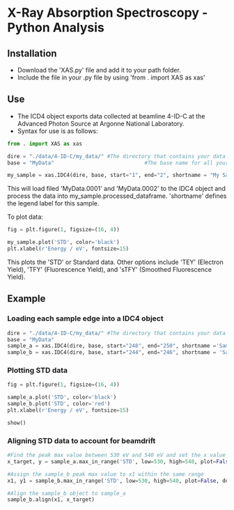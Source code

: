 # X-Ray Absorption Spectroscopy - Python Analysis

## Installation

- Download the 'XAS.py' file and add it to your path folder.
- Include the file in your .py file by using 'from . import XAS as xas'

## Use

- The ICD4 object exports data collected at beamline 4-ID-C at the Advanced Photon Source at Argonne National Laboratory.
- Syntax for use is as follows:
```python
from . import XAS as xas

dire = "./data/4-ID-C/my_data/" #The directory that contains your data
base = "MyData" 							#The base name for all your files (e.g. MyData.0001"

my_sample = xas.IDC4(dire, base, start="1", end="2", shortname = "My Sample")
```
This will load filed 'MyData.0001' and 'MyData.0002' to the IDC4 object and process the data into my_sample.processed_dataframe. 'shortname' defines the legend label for this sample.

To plot data:
```python
fig = plt.figure(1, figsize=(16, 4))

my_sample.plot('STD', color='black')
plt.xlabel(r'Energy / eV', fontsize=15)
```
This plots the 'STD' or Standard data. Other options include 'TEY' (Electron Yield), 'TFY' (Fluorescence Yield), and 'sTFY' (Smoothed Fluorescence Yield).

## Example
### Loading each sample edge into a IDC4 object

```python
dire = "./data/4-ID-C/my_data/" #The directory that contains your data
base = "MyData" 
sample_a = xas.IDC4(dire, base, start="248", end="250", shortname ='Sample A') 
sample_b = xas.IDC4(dire, base, start="244", end="246", shortname = 'Sample B')
```
### Plotting STD data
```python
fig = plt.figure(1, figsize=(16, 4))

sample_a.plot('STD', color='black')
sample_b.plot('STD', color='red')
plt.xlabel(r'Energy / eV', fontsize=15)

show()
```
### Aligning STD data to account for beamdrift

```python
#Find the peak max value between 530 eV and 540 eV and set the x value to 'x_target'
x_target, y = sample_a.max_in_range('STD', low=530, high=540, plot=False, do_return=True)

#Assign the sample_b peak max value to x1 within the same range
x1, y1 = sample_b.max_in_range('STD', low=530, high=540, plot=False, do_return=True)

#Align the sample_b object to sample_a
sample_b.align(x1, x_target)
```
